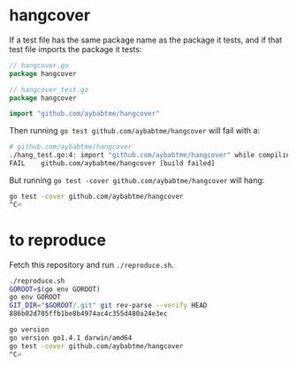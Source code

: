 # hangcover

If a test file has the same package name as the package it tests, 
and if that test file imports the package it tests:

```go
// hangcover.go
package hangcover
```

```go
// hangcover_test.go
package hangcover

import "github.com/aybabtme/hangcover"
```

Then running `go test github.com/aybabtme/hangcover` will fail with a:

```bash
# github.com/aybabtme/hangcover
./hang_test.go:4: import "github.com/aybabtme/hangcover" while compiling that package (import cycle)
FAIL	github.com/aybabtme/hangcover [build failed]
```

But running `go test -cover github.com/aybabtme/hangcover` will hang:

```bash
go test -cover github.com/aybabtme/hangcover
^C⏎
```

# to reproduce

Fetch this repository and run `./reproduce.sh`.

```bash
./reproduce.sh
GOROOT=$(go env GOROOT)
go env GOROOT
GIT_DIR="$GOROOT/.git" git rev-parse --verify HEAD
886b02d705ffb1be8b4974ac4c355d480a24e3ec

go version
go version go1.4.1 darwin/amd64
go test -cover github.com/aybabtme/hangcover
^C⏎
```

